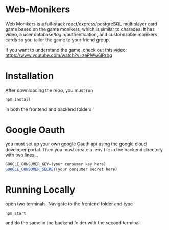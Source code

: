 # Web-Monikers

Web Monikers is a full-stack react/express/postgreSQL multiplayer card game based on the game monikers, which is similar to charades. It has video, a user database/login/authentication, and customizable monikers cards so you tailor the game to your friend group.

If you want to understand the game, check out this video:
https://www.youtube.com/watch?v=zePWw6IRrbg

# Installation

After downloading the repo, you must run

```
npm install
```

in both the frontend and backend folders

# Google Oauth

you must set up your own google Oauth api using the google cloud developer portal. Then you must create a .env file in the backend directory, with two lines...

```js
GOOGLE_CONSUMER_KEY=(your consumer key here)
GOOGLE_CONSUMER_SECRET(your consumer secret here)
```

# Running Locally

open two terminals. Navigate to the frontend folder and type 

```
npm start
```

and do the same in the backend folder with the second terminal